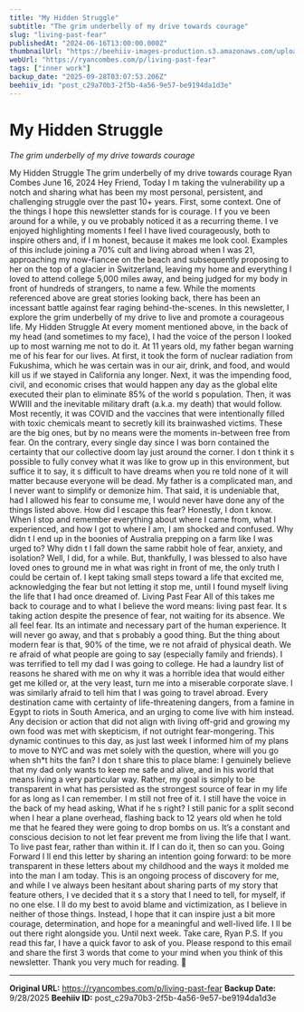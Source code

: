 ```yaml
---
title: "My Hidden Struggle"
subtitle: "The grim underbelly of my drive towards courage"
slug: "living-past-fear"
publishedAt: "2024-06-16T13:00:00.000Z"
thumbnailUrl: "https://beehiiv-images-production.s3.amazonaws.com/uploads/asset/file/517b1d26-8105-4b28-a185-a4b954ba6c75/hidden_struggle.png?t=1757986425"
webUrl: "https://ryancombes.com/p/living-past-fear"
tags: ["inner work"]
backup_date: "2025-09-28T03:07:53.206Z"
beehiiv_id: "post_c29a70b3-2f5b-4a56-9e57-be9194da1d3e"
---
```


# My Hidden Struggle

*The grim underbelly of my drive towards courage*



My Hidden Struggle The grim underbelly of my drive towards courage Ryan Combes June 16, 2024 Hey Friend, Today I m taking the vulnerability up a notch and sharing what has been my most personal, persistent, and challenging struggle over the past 10+ years. First, some context. One of the things I hope this newsletter stands for is courage. I f you ve been around for a while, y ou ve probably noticed it as a recurring theme. I ve enjoyed highlighting moments I feel I have lived courageously, both to inspire others and, if I m honest, because it makes me look cool. Examples of this include joining a 70% cult and living abroad when I was 21, approaching my now-fiancee on the beach and subsequently proposing to her on the top of a glacier in Switzerland, leaving my home and everything I loved to attend college 5,000 miles away, and being judged for my body in front of hundreds of strangers, to name a few. While the moments referenced above are great stories looking back, there has been an incessant battle against fear raging behind-the-scenes. In this newsletter, I explore the grim underbelly of my drive to live and promote a courageous life. My Hidden Struggle At every moment mentioned above, in the back of my head (and sometimes to my face), I had the voice of the person I looked up to most warning me not to do it. At 11 years old, my father began warning me of his fear for our lives. At first, it took the form of nuclear radiation from Fukushima, which he was certain was in our air, drink, and food, and would kill us if we stayed in California any longer. Next, it was the impending food, civil, and economic crises that would happen any day as the global elite executed their plan to eliminate 85% of the world s population. Then, it was WWIII and the inevitable military draft (a.k.a. my death) that would follow. Most recently, it was COVID and the vaccines that were intentionally filled with toxic chemicals meant to secretly kill its brainwashed victims. These are the big ones, but by no means were the moments in-between free from fear. On the contrary, every single day since I was born contained the certainty that our collective doom lay just around the corner. I don t think it s possible to fully convey what it was like to grow up in this environment, but suffice it to say, it s difficult to have dreams when you re told none of it will matter because everyone will be dead. My father is a complicated man, and I never want to simplify or demonize him. That said, it is undeniable that, had I allowed his fear to consume me, I would never have done any of the things listed above. How did I escape this fear? Honestly, I don t know. When I stop and remember everything about where I came from, what I experienced, and how I got to where I am, I am shocked and confused. Why didn t I end up in the boonies of Australia prepping on a farm like I was urged to? Why didn t I fall down the same rabbit hole of fear, anxiety, and isolation? Well, I did, for a while. But, thankfully, I was blessed to also have loved ones to ground me in what was right in front of me, the only truth I could be certain of. I kept taking small steps toward a life that excited me, acknowledging the fear but not letting it stop me, until I found myself living the life that I had once dreamed of. Living Past Fear All of this takes me back to courage and to what I believe the word means: living past fear. It s taking action despite the presence of fear, not waiting for its absence. We all feel fear. Its an intimate and necessary part of the human experience. It will never go away, and that s probably a good thing. But the thing about modern fear is that, 90% of the time, we re not afraid of physical death. We re afraid of what people are going to say (especially family and friends). I was terrified to tell my dad I was going to college. He had a laundry list of reasons he shared with me on why it was a horrible idea that would either get me killed or, at the very least, turn me into a miserable corporate slave. I was similarly afraid to tell him that I was going to travel abroad. Every destination came with certainty of life-threatening dangers, from a famine in Egypt to riots in South America, and an urging to come live with him instead. Any decision or action that did not align with living off-grid and growing my own food was met with skepticism, if not outright fear-mongering. This dynamic continues to this day, as just last week I informed him of my plans to move to NYC and was met solely with the question, where will you go when sh*t hits the fan? I don t share this to place blame: I genuinely believe that my dad only wants to keep me safe and alive, and in his world that means living a very particular way. Rather, my goal is simply to be transparent in what has persisted as the strongest source of fear in my life for as long as I can remember. I m still not free of it. I still have the voice in the back of my head asking, What if he s right? I still panic for a split second when I hear a plane overhead, flashing back to 12 years old when he told me that he feared they were going to drop bombs on us. It’s a constant and conscious decision to not let fear prevent me from living the life that I want. To live past fear, rather than within it. If I can do it, then so can you. Going Forward I ll end this letter by sharing an intention going forward: to be more transparent in these letters about my childhood and the ways it molded me into the man I am today. This is an ongoing process of discovery for me, and while I ve always been hesitant about sharing parts of my story that feature others, I ve decided that it s a story that I need to tell, for myself, if no one else. I ll do my best to avoid blame and victimization, as I believe in neither of those things. Instead, I hope that it can inspire just a bit more courage, determination, and hope for a meaningful and well-lived life. I ll be out there right alongside you. Until next week. Take care, Ryan P.S. If you read this far, I have a quick favor to ask of you. Please respond to this email and share the first 3 words that come to your mind when you think of this newsletter. Thank you very much for reading. 🙏

---

**Original URL:** https://ryancombes.com/p/living-past-fear
**Backup Date:** 9/28/2025
**Beehiiv ID:** post_c29a70b3-2f5b-4a56-9e57-be9194da1d3e
